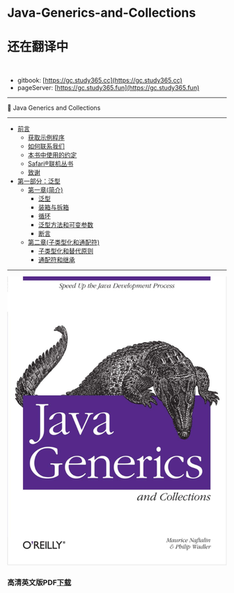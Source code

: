# Java-Generics-and-Collections

# 还在翻译中
 
- gitbook: [https://gc.study365.cc](https://gc.study365.cc)
- pageServer: [https://gc.study365.fun](https://gc.study365.fun)

---

:book: Java Generics and Collections

---

* [前言](Preface.md)
  * [获取示例程序](Preface.md#获取示例程序)
  * [如何联系我们](Preface.md#如何联系我们)
  * [本书中使用的约定](Preface.md#本书中使用的约定)
  * [Safari®联机丛书](Preface.md#Safari®联机丛书)
  * [致谢](Preface.md#致谢)
* [第一部分：泛型](ch01/00_Introduction.md)
  * [第一章(简介)](ch01/00_Introduction.md#第一章(简介))
    * [泛型](ch01/01_Generics.md#泛型) 
    * [装箱与拆箱](ch01/02_Boxing_and_Unboxing.md#装箱与拆箱)
    * [循环](ch01/03_Foreach.md#循环)
    * [泛型方法和可变参数](ch01/04_Generic_Methods_and_Varargs.md#泛型方法和可变参数)
    * [断言](ch01/05_Assertions.md#断言)
  * [第二章(子类型化和通配符)](ch02/00_Subtyping_and_Wildcards.md#第二章(子类型化和通配符))
    * [子类型化和替代原则](ch02/01_Subtyping_and_the_Substitution_Principle.md#子类型化和替代原则)
    * [通配符和继承](ch02/02_Wildcards_with_extends.md#通配符和继承)

---

![Java Generics and Collections](book.jpg)

### 高清英文版PDF[下载](https://github.com/maskleo/Java-Generics-and-Collections/files/1634266/Java.pdf)




